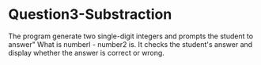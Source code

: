 # Question3-Substraction
The program generate two single-digit integers and prompts the student to answer" What is numberl - number2 is. It checks the student's answer and display whether the answer is correct or wrong.

